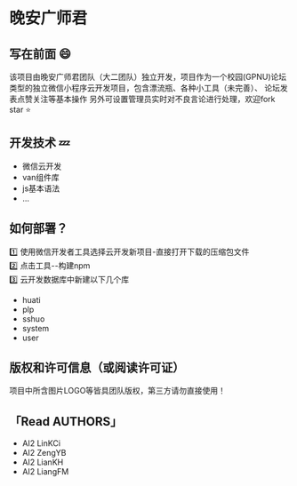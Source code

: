 # 晚安广师君
## 写在前面 :smile:
该项目由晚安广师君团队（大二团队）独立开发，项目作为一个校园(GPNU)论坛类型的独立微信小程序云开发项目，包含漂流瓶、各种小工具（未完善）、
论坛发表点赞关注等基本操作 另外可设置管理员实时对不良言论进行处理，欢迎fork star :star: 

## 开发技术 :zzz:
- 微信云开发 
- van组件库
- js基本语法
- ...
## 如何部署？
:one: 使用微信开发者工具选择云开发新项目-直接打开下载的压缩包文件  
:two: 点击工具--构建npm  
:three: 云开发数据库中新建以下几个库 
 - huati
 - plp  
 - sshuo  
 - system   
 - user  

## 版权和许可信息（或阅读许可证）
项目中所含图片LOGO等皆具团队版权，第三方请勿直接使用！

## 「Read AUTHORS」
- AI2 LinKCi
- AI2 ZengYB  
- AI2 LianKH
- AI2 LiangFM  


 

